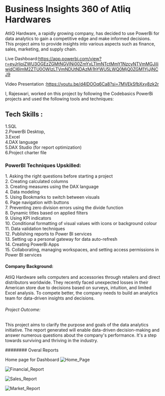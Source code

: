 # Business Insights 360 of Atliq Hardwares
AtliQ Hardware, a rapidly growing company, has decided to use PowerBi for data analytics to gain a competitive edge and make informed decisions. This project aims to provide insights into various aspects such as finance, sales, marketing, and supply chain.

Live Dashboard:https://app.powerbi.com/view?r=eyJrIjoiZWU3OGEzZGMtNGVlNi00ZmYxLTlmNTctMmY1NzcyNTVmMGJiIiwidCI6ImM2ZTU0OWIzLTVmNDUtNDAzMi1hYWU5LWQ0MjQ0ZGM1YjJjNCJ9

Video Presentation :https://youtu.be/d4lDOOq6Ca8?si=7MVEkSfbXxy8zk2r

I, Rajeswari, worked on this project by following the Codebasics PowerBi projects and used the following tools and techniques:

## Tech Skills :
<p> 
1.SQL <br>
2.PowerBi Desktop, <br>
3.Excel <br>
4.DAX language <br>
5.DAX Studio (for report optimization) <br>
6.Project charter file </p>

### PowerBI Techniques Upskilled:
<p> 
1. Asking the right questions before starting a project  <br> 
2. Creating calculated columns  <br>
3. Creating measures using the DAX language  <br>
4. Data modeling <br>
5. Using Bookmarks to switch between visuals  <br>
6. Page navigation with buttons  <br>
7. Preventing zero division errors using the divide function  <br>
8. Dynamic titles based on applied filters  <br>
9. Using KPI indicators  <br>
10. Conditional formatting of visual values with icons or background colour  <br>
11. Data validation techniques  <br>
12. Publishing reports to Power BI services  <br>
13. Setting up a personal gateway for data auto-refresh  <br>
14. Creating PowerBi Apps <br>
15. Collaborating, managing workspaces, and setting access permissions in Power BI services </p>



#### Company Background:
 AtliQ Hardware sells computers and accessories through retailers and direct distributors worldwide. They recently faced unexpected losses in their American store due to decisions based on surveys, intuition, and limited Excel analysis. To compete better, the company needs to build an analytics team for data-driven insights and decisions.

###### Project Outcome:
 This project aims to clarify the purpose and goals of the data analytics initiative. The report generated will enable data-driven decision-making and answer numerous questions about the company's performance. It's a step towards surviving and thriving in the industry.

 ######## Overal Reports 

 Home page for Dashboard
 ![Home_Page](https://github.com/Rajeswari-kotha/AtliQ-Business-Insights-360/assets/162559903/59882bac-56ff-4be7-8232-78f6e98c2daa)

 ![Financial_Report](https://github.com/Rajeswari-kotha/AtliQ-Business-Insights-360/assets/162559903/5c146a12-d086-42d3-b145-4d275830d6ca)

 ![Sales_Report](https://github.com/Rajeswari-kotha/AtliQ-Business-Insights-360/assets/162559903/4b162e33-96ff-4cb6-aa3f-ca723fa2718d)

 ![Market_Report](https://github.com/Rajeswari-kotha/AtliQ-Business-Insights-360/assets/162559903/8a798b6a-b0cb-4433-ac8a-40452286e636)
